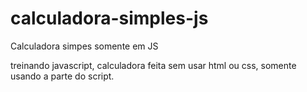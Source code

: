 # calculadora-simples-js
Calculadora simpes somente em JS

treinando javascript, calculadora feita sem usar html ou css, somente usando a parte do script.
